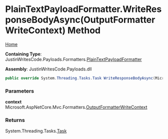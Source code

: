 # PlainTextPayloadFormatter\.WriteResponseBodyAsync\(OutputFormatterWriteContext\) Method

[Home](../../../../README.md)

**Containing Type**: JustinWritesCode\.Payloads\.Formatters\.[PlainTextPayloadFormatter](../README.md)

**Assembly**: JustinWritesCode\.Payloads\.dll

```csharp
public override System.Threading.Tasks.Task WriteResponseBodyAsync(Microsoft.AspNetCore.Mvc.Formatters.OutputFormatterWriteContext context)
```

### Parameters

**context** &ensp; Microsoft\.AspNetCore\.Mvc\.Formatters\.[OutputFormatterWriteContext](https://docs.microsoft.com/en-us/dotnet/api/microsoft.aspnetcore.mvc.formatters.outputformatterwritecontext)

### Returns

System\.Threading\.Tasks\.[Task](https://docs.microsoft.com/en-us/dotnet/api/system.threading.tasks.task)

